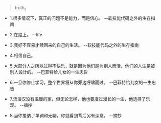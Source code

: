 >truth。

- 1.很多情况下，真正的问题不是能力，而是信心。 --软技能代码之外的生存指南

- 2.在路上。 --life

- 3.我好不容易才赎回来的自己的生活。 --软技能代码之外的生存指南

- 4.相信自己。

- 5.大部分人之所以过得不快乐，就是因为他们是为别人而活，他们的人生是被别人设计的。 --巴菲特给儿女的一生忠告

- 6.一旦你停止学习，整个世界将从你旁边呼啸而过。 --巴菲特给儿女的一生忠告

- 7.流浪汉没有温暖的家，但无论怎样，他也要度过漫长的一生，他选择了乐观。 --摘抄

- 8.当你接纳了单调和无聊，你就看到背后另有深意。 --摘抄

